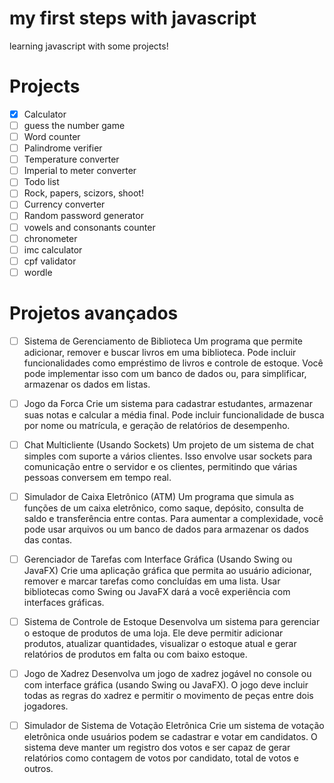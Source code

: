 # my first steps with javascript
learning javascript with some projects!

# Projects
- [x] Calculator 
- [ ] guess the number game
- [ ] Word counter
- [ ] Palindrome verifier
- [ ] Temperature converter
- [ ] Imperial to meter converter
- [ ] Todo list
- [ ] Rock, papers, scizors, shoot!
- [ ] Currency converter
- [ ] Random password generator
- [ ] vowels and consonants counter
- [ ] chronometer
- [ ] imc calculator
- [ ] cpf validator
- [ ] wordle

# Projetos avançados

- [ ] Sistema de Gerenciamento de Biblioteca
    Um programa que permite adicionar, remover e buscar livros em uma biblioteca. Pode incluir funcionalidades como empréstimo de livros e controle de estoque. Você pode implementar isso com um banco de dados ou, para simplificar, armazenar os dados em listas.

- [ ] Jogo da Forca
Crie um sistema para cadastrar estudantes, armazenar suas notas e calcular a média final. Pode incluir funcionalidade de busca por nome ou matrícula, e geração de relatórios de desempenho.

- [ ] Chat Multicliente (Usando Sockets)
Um projeto de um sistema de chat simples com suporte a vários clientes. Isso envolve usar sockets para comunicação entre o servidor e os clientes, permitindo que várias pessoas conversem em tempo real.

- [ ] Simulador de Caixa Eletrônico (ATM)
Um programa que simula as funções de um caixa eletrônico, como saque, depósito, consulta de saldo e transferência entre contas. Para aumentar a complexidade, você pode usar arquivos ou um banco de dados para armazenar os dados das contas.

- [ ] Gerenciador de Tarefas com Interface Gráfica (Usando Swing ou JavaFX)
Crie uma aplicação gráfica que permita ao usuário adicionar, remover e marcar tarefas como concluídas em uma lista. Usar bibliotecas como Swing ou JavaFX dará a você experiência com interfaces gráficas.

- [ ] Sistema de Controle de Estoque
Desenvolva um sistema para gerenciar o estoque de produtos de uma loja. Ele deve permitir adicionar produtos, atualizar quantidades, visualizar o estoque atual e gerar relatórios de produtos em falta ou com baixo estoque.


- [ ] Jogo de Xadrez
Desenvolva um jogo de xadrez jogável no console ou com interface gráfica (usando Swing ou JavaFX). O jogo deve incluir todas as regras do xadrez e permitir o movimento de peças entre dois jogadores.

- [ ] Simulador de Sistema de Votação Eletrônica
Crie um sistema de votação eletrônica onde usuários podem se cadastrar e votar em candidatos. O sistema deve manter um registro dos votos e ser capaz de gerar relatórios como contagem de votos por candidato, total de votos e outros.
